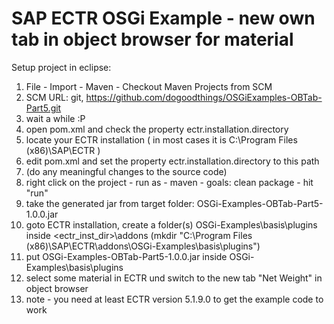 # SAP ECTR OSGi Example - new own tab in object browser for material

Setup project in eclipse:

1. File - Import - Maven - Checkout Maven Projects from SCM
2. SCM URL: git, https://github.com/dogoodthings/OSGiExamples-OBTab-Part5.git
3. wait a while :P
4. open pom.xml and check the property ectr.installation.directory
5. locate your ECTR installation ( in most cases it is C:\Program Files (x86)\SAP\ECTR )
6. edit pom.xml and set the property ectr.installation.directory to this path
7. (do any meaningful changes to the source code)
8. right click on the project - run as - maven - goals: clean package - hit "run"
9. take the generated jar from target folder: OSGi-Examples-OBTab-Part5-1.0.0.jar
10. goto ECTR installation, create a folder(s) OSGi-Examples\basis\plugins inside <ectr_inst_dir>\addons  (mkdir "C:\Program Files (x86)\SAP\ECTR\addons\OSGi-Examples\basis\plugins")
11. put OSGi-Examples-OBTab-Part5-1.0.0.jar inside OSGi-Examples\basis\plugins
12. select some material in ECTR und switch to the new tab "Net Weight" in object browser
13. note - you need at least ECTR version 5.1.9.0 to get the example code to work
